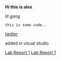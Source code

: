 
**Hi this is alex**

*lit gang*

`this is some code..`

*[twitter](https://twitter.com/?lang=en)*

added in visual studio



[Lab Report 1](lab-report-1-week-2.html)
[Lab Report 1](https://wgascarosas.github.io/cse15l-lab-reports/lab-report-1-week-2.html)